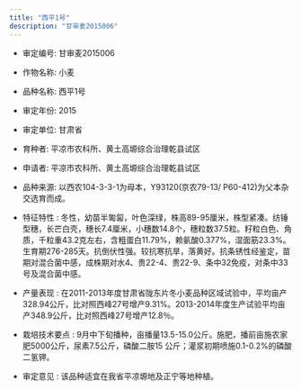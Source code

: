 ```yaml
---
title: "西平1号"
description: "甘审麦2015006"
---
```

* 审定编号:  甘审麦2015006

*  作物名称:  小麦

*  品种名称:  西平1号

*  审定年份:  2015

*  审定单位:  甘肃省

* 育种者:  平凉市农科所、黄土高塬综合治理乾县试区

*  申请者:  平凉市农科所、黄土高塬综合治理乾县试区

*  品种来源:  以西农104-3-3-1为母本，Y93120(京农79-13/ P60-412)为父本杂交选育而成。

*  特征特性 : 
冬性，幼苗半匍匐，叶色深绿，株高89-95厘米，株型紧凑。纺锤型穗，长芒白壳，穗长7.4厘米，小穗数14.8个，穗粒数37.5粒。籽粒白色、角质，千粒重43.2克左右，含粗蛋白11.79%，赖氨酸0.377%，湿面筋23.3%。生育期276-285天。抗倒伏性强。较抗寒抗旱，落黄好。抗条锈性经鉴定，苗期对混合菌中感，成株期对水4、贵22-4、贵22-9、条中32免疫，对条中33号及混合菌中感。
 
*  产量表现 : 
在2011-2013年度甘肃省陇东片冬小麦品种区域试验中，平均亩产328.94公斤，比对照西峰27号增产9.31%。2013-2014年度生产试验平均亩产348.9公斤，比对照西峰27号增产12.8％。

*  栽培技术要点 : 
9月中下旬播种，亩播量13.5-15.0公斤。施肥，播前亩施农家肥5000公斤，尿素7.5公斤，磷酸二胺15 公斤；灌浆初期喷施0.1-0.2%的磷酸二氢钾。

*  审定意见 : 
该品种适宜在我省平凉塬地及正宁等地种植。
